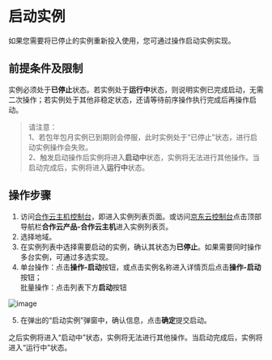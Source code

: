 # 启动实例

如果您需要将已停止的实例重新投入使用，您可通过操作启动实例实现。

## 前提条件及限制

实例必须处于**已停止**状态。若实例处于**运行中**状态，则说明实例已完成启动，无需二次操作；若实例处于其他非稳定状态，还请等待前序操作执行完成后再操作启动。
	
>请注意：<br>1、若包年包月实例已到期则会停服，此时实例处于“已停止”状态，进行启动实例操作会失败。<br>2、触发启动操作后实例将进入**启动中**状态，实例将无法进行其他操作。当启动完成后，实例将进入**运行中**状态。
	

## 操作步骤

1. 访问[合作云主机控制台](https://coccns-console.jdcloud.com/host/compute/list)，即进入实例列表页面。或访问[京东云控制台](https://console.jdcloud.com)点击顶部导航栏**合作云产品-合作云主机**进入实例列表页。
2. 选择地域。
3. 在实例列表中选择需要启动的实例，确认其状态为**已停止**。如果需要同时操作多台实例，可通过多选实现。
4. 单台操作：点击**操作-启动**按钮，或点击实例名称进入详情页后点击**操作-启动**按钮；
<br>批量操作：点击列表下方**启动**按钮

![image](https://user-images.githubusercontent.com/88134774/198233025-6a9807c1-d303-4e2f-a286-6c8fd3c3bdbf.png)


5. 在弹出的“启动实例”弹窗中，确认信息，点击**确定**提交启动。

之后实例将进入“启动中”状态，实例将无法进行其他操作。当启动完成后，实例将进入“运行中”状态。
